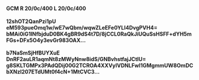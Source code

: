 #### GCM R 20/0c/400 L 20/0c/400
**12shOT2QanPzi1pU**<br/>**eM593pueOmq1w/wE7wQbm/wqwZLeEFe0YLI4DvgPVH4=**<br/>**bMAi0iG1INfbjduD0BK4gBR9dS4t7D/8jCCL0RaQkJiUQuSsHSFF+dYH5mFGs+DFx5O4y3evGr983OAX...**<br/><br/>
**b7NaSmSjHfBUYXuE**<br/>**DnRF2auLR1aqmNt8zMWyNnw8idS/GNBvhstfajJCtIU=**<br/>**g8SKLTGMPx3PAdQDij00G2TCROA4XXVyIVDNLFwI1GMgmmUW8OmDCbXNzl207ETdUMt0f4cN+1MtCVC3...**